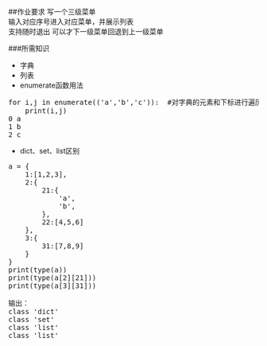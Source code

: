 ##作业要求
写一个三级菜单   
输入对应序号进入对应菜单，并展示列表   
支持随时退出
可以才下一级菜单回退到上一级菜单

###所需知识
* 字典
* 列表
* enumerate函数用法
<pre>
for i,j in enumerate(('a','b','c')):  #对字典的元素和下标进行遍历
    print(i,j)
0 a
1 b
2 c
</pre>
* dict、set、list区别
<pre>
a = {
    1:[1,2,3],
    2:{
        21:{
            'a',
            'b',
        },
        22:[4,5,6]
    },
    3:{
        31:[7,8,9]
    }
}
print(type(a))
print(type(a[2][21]))
print(type(a[3][31]))

输出：
class 'dict'
class 'set'
class 'list'
class 'list'
</pre>

